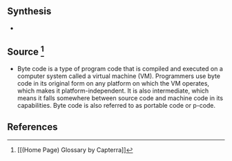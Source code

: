 ## Synthesis
- 
## Source [^1]
- Byte code is a type of program code that is compiled and executed on a computer system called a virtual machine (VM). Programmers use byte code in its original form on any platform on which the VM operates, which makes it platform-independent. It is also intermediate, which means it falls somewhere between source code and machine code in its capabilities. Byte code is also referred to as portable code or p-code.
## References

[^1]: [[(Home Page) Glossary by Capterra]]